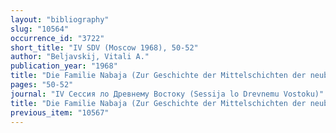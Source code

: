 ```yaml
---
layout: "bibliography"
slug: "10564"
occurrence_id: "3722"
short_title: "IV SDV (Moscow 1968), 50-52"
author: "Beljavskij, Vitali A."
publication_year: "1968"
title: "Die Familie Nabaja (Zur Geschichte der Mittelschichten der neubabylonischen Gesellschaft) (in Russ.)"
pages: "50-52"
journal: "IV Сессия ло Древнему Востоку (Sessija lo Drevnemu Vostoku)"
title: "Die Familie Nabaja (Zur Geschichte der Mittelschichten der neubabylonischen Gesellschaft) (in Russ.)"
previous_item: "10567"
---
```

